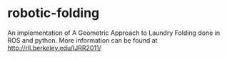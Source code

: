 # robotic-folding
An implementation of A Geometric Approach to Laundry Folding done in ROS and python. More information can be found at http://rll.berkeley.edu/IJRR2011/
